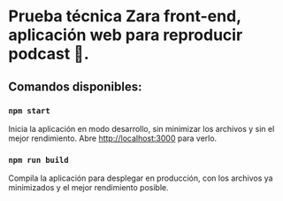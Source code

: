 # Prueba técnica Zara front-end, aplicación web para reproducir podcast 🎵.

## Comandos disponibles:
### `npm start`


Inicia la aplicación en modo desarrollo, sin minimizar los archivos y sin el mejor rendimiento.
Abre [http://localhost:3000](http://localhost:3000) para verlo.
  
### `npm run build`

Compila la aplicación para desplegar en producción, con los archivos ya minimizados y el mejor rendimiento posible.